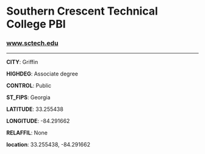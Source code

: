 # Southern Crescent Technical College PBI
### www.sctech.edu
---
**CITY**: Griffin

**HIGHDEG**: Associate degree

**CONTROL**: Public

**ST_FIPS**: Georgia

**LATITUDE**: 33.255438

**LONGITUDE**: -84.291662

**RELAFFIL**: None

**location**: 33.255438, -84.291662